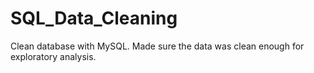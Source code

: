 # SQL_Data_Cleaning
Clean database with MySQL. Made sure the data was clean enough for exploratory analysis. 
